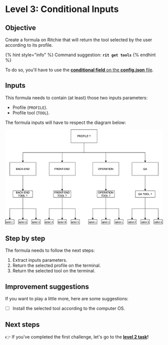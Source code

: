 # Level 3: Conditional Inputs

## Objective

Create a formula on Ritchie that will return the tool selected by the user according to its profile.

{% hint style="info" %}
Command suggestion: **`rit get tools`**
{% endhint %}

To do so, you'll have to use the [**conditional field** on the **config.json** file](https://docs.ritchiecli.io/how-to/implement-a-formula#1-config-json).

## Inputs

This formula needs to contain \(at least\) those two inputs parameters:

* Profile \(`PROFILE`\).
* Profile tool \(`TOOL`\).

The formula inputs will have to respect the diagram below:

![](../.gitbook/assets/ritchie-conditional-inputs.png)

## Step by step

The formula needs to follow the next steps:

1. Extract inputs parameters. 
2. Return the selected profile on the terminal. 
3. Return the selected tool on the terminal.

## Improvement suggestions

 If you want to play a little more, here are some suggestions:

* [ ] Install the selected tool according to the computer OS.

## Next steps 

👉 If you've completed the first challenge, let's go to the [**level 2 task**](level-2.md)**!**

